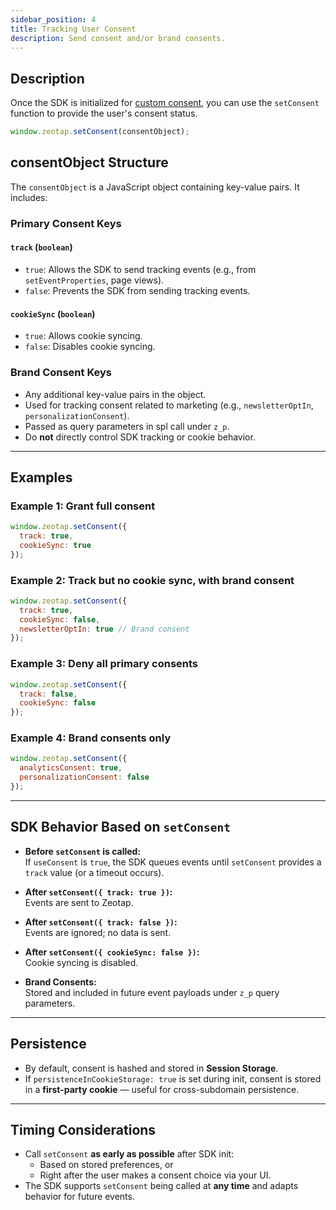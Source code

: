 ```yaml
---
sidebar_position: 4
title: Tracking User Consent
description: Send consent and/or brand consents.
---
```


## Description

Once the SDK is initialized for [custom consent](../Consent/customConsent), you can use the `setConsent` function to provide the user's consent status.

```javascript
window.zeotap.setConsent(consentObject);
```


## consentObject Structure

The `consentObject` is a JavaScript object containing key-value pairs. It includes:

### Primary Consent Keys

#### `track` (`boolean`)
- `true`: Allows the SDK to send tracking events (e.g., from `setEventProperties`, page views).
- `false`: Prevents the SDK from sending tracking events.

#### `cookieSync` (`boolean`)
- `true`: Allows cookie syncing.
- `false`: Disables cookie syncing.

### Brand Consent Keys

- Any additional key-value pairs in the object.
- Used for tracking consent related to marketing (e.g., `newsletterOptIn`, `personalizationConsent`).
- Passed as query parameters in spl call under `z_p`.
- Do **not** directly control SDK tracking or cookie behavior.

---

## Examples

### Example 1: Grant full consent
```javascript
window.zeotap.setConsent({
  track: true,
  cookieSync: true
});
```

### Example 2: Track but no cookie sync, with brand consent
```javascript
window.zeotap.setConsent({
  track: true,
  cookieSync: false,
  newsletterOptIn: true // Brand consent
});
```

### Example 3: Deny all primary consents
```javascript
window.zeotap.setConsent({
  track: false,
  cookieSync: false
});
```

### Example 4: Brand consents only
```javascript
window.zeotap.setConsent({
  analyticsConsent: true,
  personalizationConsent: false
});
```

---

## SDK Behavior Based on `setConsent`

- **Before `setConsent` is called:**  
  If `useConsent` is `true`, the SDK queues events until `setConsent` provides a `track` value (or a timeout occurs).

- **After `setConsent({ track: true })`:**  
  Events are sent to Zeotap.

- **After `setConsent({ track: false })`:**  
  Events are ignored; no data is sent.

- **After `setConsent({ cookieSync: false })`:**  
  Cookie syncing is disabled.

- **Brand Consents:**  
  Stored and included in future event payloads under `z_p` query parameters.

---

## Persistence

- By default, consent is hashed and stored in **Session Storage**.
- If `persistenceInCookieStorage: true` is set during init, consent is stored in a **first-party cookie** — useful for cross-subdomain persistence.

---

## Timing Considerations

- Call `setConsent` **as early as possible** after SDK init:
  - Based on stored preferences, or
  - Right after the user makes a consent choice via your UI.
- The SDK supports `setConsent` being called at **any time** and adapts behavior for future events.


